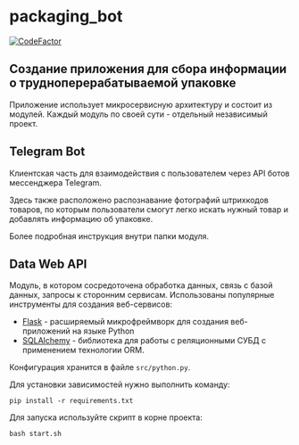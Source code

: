 # packaging\_bot

[![CodeFactor](https://www.codefactor.io/repository/github/elejke/packaging_bot/badge?s=13bc3359e8141b92aadc60031fbbbc433c4a81ab)](https://www.codefactor.io/repository/github/elejke/packaging_bot)

## Cоздание приложения для сбора информации о трудноперерабатываемой упаковке

Приложение использует микросервисную архитектуру и состоит из модулей. Каждый модуль по своей сути - отдельный независимый проект.

## Telegram Bot

Клиентская часть для взаимодействия с пользователем через API ботов мессенджера Telegram.

Здесь также расположено распознавание фотографий штрихкодов товаров, по которым пользователи смогут легко искать нужный товар и добавлять информацию об упаковке.

Более подробная инструкция внутри папки модуля.

## Data Web API

Модуль, в котором сосредоточена обработка данных, связь с базой данных, запросы к сторонним сервисам. Использованы популярные инструменты для создания веб-сервисов:

* [Flask](https://flask.palletsprojects.com/) - расширяемый микрофреймворк для создания веб-приложений на языке Python
* [SQLAlchemy](https://www.sqlalchemy.org/) - библиотека для работы с реляционными СУБД с применением технологии ORM.

Конфигурация хранится в файле `src/python.py`.

Для установки зависимостей нужно выполнить команду:

`pip install -r requirements.txt`

Для запуска используйте скрипт в корне проекта:

`bash start.sh`

